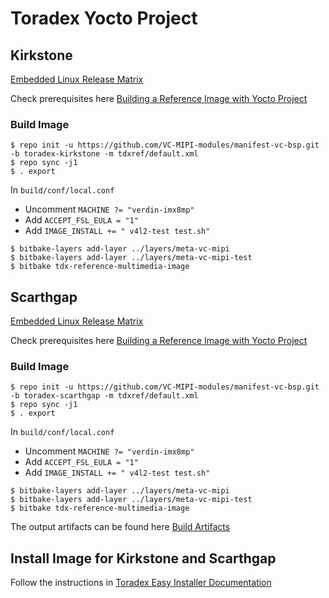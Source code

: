 # Toradex Yocto Project 

## Kirkstone

[Embedded Linux Release Matrix](https://developer.toradex.com/software/toradex-embedded-software/embedded-linux-release-matrix/#680)

Check prerequisites here [Building a Reference Image with Yocto Project](https://developer.toradex.com/linux-bsp/os-development/build-yocto/build-a-reference-image-with-yocto-projectopenembedded/#prerequisites)

### Build Image
```
$ repo init -u https://github.com/VC-MIPI-modules/manifest-vc-bsp.git -b toradex-kirkstone -m tdxref/default.xml
$ repo sync -j1
$ . export
```
In `build/conf/local.conf`
* Uncomment `MACHINE ?= "verdin-imx8mp"`
* Add `ACCEPT_FSL_EULA = "1"`
* Add `IMAGE_INSTALL += " v4l2-test test.sh"`
```
$ bitbake-layers add-layer ../layers/meta-vc-mipi
$ bitbake-layers add-layer ../layers/meta-vc-mipi-test
$ bitbake tdx-reference-multimedia-image
```


## Scarthgap

[Embedded Linux Release Matrix](https://developer.toradex.com/software/toradex-embedded-software/embedded-linux-release-matrix/#700)

Check prerequisites here [Building a Reference Image with Yocto Project](https://developer.toradex.com/linux-bsp/os-development/build-yocto/build-a-reference-image-with-yocto-projectopenembedded/#prerequisites)

### Build Image
```
$ repo init -u https://github.com/VC-MIPI-modules/manifest-vc-bsp.git -b toradex-scarthgap -m tdxref/default.xml
$ repo sync -j1
$ . export
```
In `build/conf/local.conf`
* Uncomment `MACHINE ?= "verdin-imx8mp"`
* Add `ACCEPT_FSL_EULA = "1"`
* Add `IMAGE_INSTALL += " v4l2-test test.sh"`
```
$ bitbake-layers add-layer ../layers/meta-vc-mipi
$ bitbake-layers add-layer ../layers/meta-vc-mipi-test
$ bitbake tdx-reference-multimedia-image
```

The output artifacts can be found here [Build Artifacts](https://developer.toradex.com/linux-bsp/os-development/build-yocto/build-a-reference-image-with-yocto-projectopenembedded/#build-artifacts)


## Install Image for Kirkstone and Scarthgap

Follow the instructions in [Toradex Easy Installer Documentation](https://developer.toradex.com/easy-installer/toradex-easy-installer)
